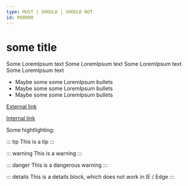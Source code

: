 ```yaml
---
type: MUST | SHOULD | SHOULD NOT
id: R00000
---
```


# some title

Some LoremIpsum text Some LoremIpsum text Some LoremIpsum text Some LoremIpsum text

- Maybe some some LoremIpsum bullets
- Maybe some some LoremIpsum bullets
- Maybe some some LoremIpsum bullets

[External link](https://www.google.de/?hl=en)

[Internal link](guidelines/200_general-guidelines/203_must-provide-api-specification-using-openapi.md)

Some hightlighting:

::: tip
This is a tip
:::

::: warning
This is a warning
:::

::: danger
This is a dangerous warning
:::

::: details
This is a details block, which does not work in IE / Edge
:::

